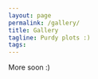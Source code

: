 ```yaml
---
layout: page
permalink: /gallery/
title: Gallery
tagline: Purdy plots :)
tags:
---
```


More soon :)
